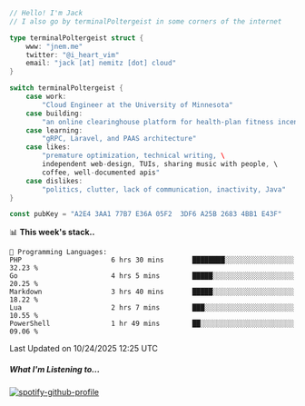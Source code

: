 ```go
// Hello! I'm Jack
// I also go by terminalPoltergeist in some corners of the internet

type terminalPoltergeist struct {
    www: "jnem.me"
    twitter: "@i_heart_vim"
    email: "jack [at] nemitz [dot] cloud"
}

switch terminalPoltergeist {
    case work:
        "Cloud Engineer at the University of Minnesota"
    case building:
        "an online clearinghouse platform for health-plan fitness incentive programs"
    case learning:
        "gRPC, Laravel, and PAAS architecture"
    case likes:
        "premature optimization, technical writing, \
        independent web-design, TUIs, sharing music with people, \
        coffee, well-documented apis"
    case dislikes:
        "politics, clutter, lack of communication, inactivity, Java"
}

const pubKey = "A2E4 3AA1 77B7 E36A 05F2  3DF6 A25B 2683 4BB1 E43F"
```

<!--START_SECTION:waka-->
📊 **This week's stack..** 

```text
💬 Programming Languages: 
PHP                      6 hrs 30 mins       ████████░░░░░░░░░░░░░░░░░   32.23 % 
Go                       4 hrs 5 mins        █████░░░░░░░░░░░░░░░░░░░░   20.25 % 
Markdown                 3 hrs 40 mins       █████░░░░░░░░░░░░░░░░░░░░   18.22 % 
Lua                      2 hrs 7 mins        ███░░░░░░░░░░░░░░░░░░░░░░   10.55 % 
PowerShell               1 hr 49 mins        ██░░░░░░░░░░░░░░░░░░░░░░░   09.06 % 
```


 Last Updated on 10/24/2025 12:25 UTC
<!--END_SECTION:waka-->

##### What I'm Listening to...

[![spotify-github-profile](https://jnem.me/listening-item?maxAge=2592000)](https://jnem.me/listening)
